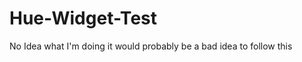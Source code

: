 Hue-Widget-Test
===============

No Idea what I'm doing it would probably be a bad idea to follow this
